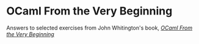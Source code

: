 # OCaml From the Very Beginning

Answers to selected exercises from John Whitington's book, [_OCaml From the Very Beginning_](https://johnwhitington.net/ocamlfromtheverybeginning/index.html)
